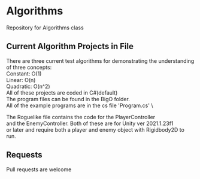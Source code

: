 # Algorithms
Repository for Algorithms class
## Current Algorithm Projects in File
There are three current test algorithms for demonstrating
the understanding of three concepts:  \
Constant: O(1)  \
Linear: O(n)  \
Quadratic: O(n^2)  \
All of these projects are coded in C#(default)  \
The program files can be found in the BigO folder.  \
All of the example programs are in the cs file 'Program.cs'  \

The Roguelike file contains the code for the PlayerController  \
and the EnemyController. Both of these are for Unity ver 2021.1.23f1  \
or later and require both a player and enemy object with Rigidbody2D to run.  


## Requests
Pull requests are welcome

